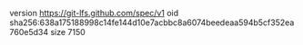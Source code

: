 version https://git-lfs.github.com/spec/v1
oid sha256:638a175188998c14fe144d10e7acbbc8a6074beedeaa594b5cf352ea760e5d34
size 7150
